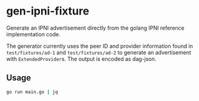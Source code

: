 # gen-ipni-fixture

Generate an IPNI advertisement directly from the golang IPNI reference implementation code.

The generator currently uses the peer ID and provider information found in `test/fixtures/ad-1` and `test/fixtures/ad-2` to generate an advertisement with `ExtendedProvider`s. The output is encoded as dag-json.

## Usage

```sh
go run main.go | jq
```
